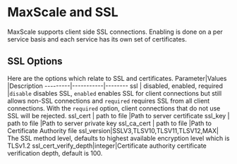 # MaxScale and SSL

MaxScale supports client side SSL connections. Enabling is done on a per service basis and each service has its own set of certificates.

## SSL Options

Here are the options which relate to SSL and certificates.
Parameter|Values     |Description
---------|-----------|--------
ssl         | disabled, enabled, required |`disable` disables SSL, `enabled` enables SSL for client connections but still allows non-SSL connections and `required` requires SSL from all client connections. With the `required` option, client connections that do not use SSL will be rejected.
ssl_cert    | path to file              |Path to server certificate
ssl_key     | path to file              |Path to server private key
ssl_ca_cert | path to file              |Path to Certificate Authority file
ssl_version|SSLV3,TLSV10,TLSV11,TLSV12,MAX| The SSL method level,  defaults to highest available encryption level which is TLSv1.2
ssl_cert_verify_depth|integer|Certificate authority certificate verification depth, default is 100.
